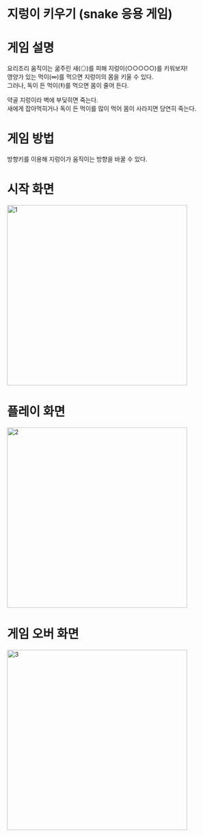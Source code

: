 # 지렁이 키우기 (snake 응용 게임)

# 게임 설명
요리조리 움직이는 굶주린 새(◎)를 피해 지렁이(○○○○○)를 키워보자!  
영양가 있는 먹이(∞)를 먹으면 지렁이의 몸을 키울 수 있다.  
그러나, 독이 든 먹이(‡)를 먹으면 몸이 줄어 든다.

약골 지렁이라 벽에 부딪히면 죽는다.  
새에게 잡아먹히거나 독이 든 먹이를 많이 먹어 몸이 사라지면 당연히 죽는다.

# 게임 방법
방향키를 이용해 지렁이가 움직이는 방향을 바꿀 수 있다.


# 시작 화면
<img width="421" alt="1" src="https://user-images.githubusercontent.com/38491112/79225127-3c985880-7e97-11ea-9c18-a6921307f033.png">

# 플레이 화면
<img width="421" alt="2" src="https://user-images.githubusercontent.com/38491112/79225098-330ef080-7e97-11ea-8a3c-ca12296840ae.png">

# 게임 오버 화면
<img width="421" alt="3" src="https://user-images.githubusercontent.com/38491112/79225103-34d8b400-7e97-11ea-9b0d-e27d50a9f475.png">
